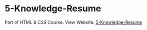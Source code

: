 # 5-Knowledge-Resume
Part of HTML &amp; CSS Course.
View Website: [5-Knowledge-Resume](https://skullcrusher370.github.io/5-Knowledge-Resume/)
